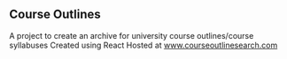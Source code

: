 ## Course Outlines

A project to create an archive for university course outlines/course syllabuses
Created using React
Hosted at www.courseoutlinesearch.com
